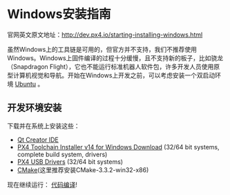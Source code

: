 # Windows安装指南
官网英文原文地址：http://dev.px4.io/starting-installing-windows.html


虽然Windows上的工具链是可用的，但官方并不支持，我们不推荐使用Windows。Windows上固件编译的过程十分缓慢，且不支持新的板子，比如骁龙（Snapdragon Flight），它也不能运行标准机器人软件包，许多开发人员使用原型计算机视觉和导航。开始在Windows上开发之前，可以考虑安装一个双启动环境 [Ubuntu](http://www.ubuntu.com/index_kylin) 。

## 开发环境安装

下载并在系统上安装这些：

- [Qt Creator IDE](http://www.qt.io/download-open-source/#section-6)
- [PX4 Toolchain Installer v14 for Windows Download](http://firmware.diydrones.com/Tools/PX4-tools/px4_toolchain_installer_v14_win.exe) (32/64 bit systems, complete build system, drivers)
- [PX4 USB Drivers](http://pixhawk.org/static/px4driver.msi) (32/64 bit systems)
- [CMake](http://pan.baidu.com/s/1c1RgVgk)(这里推荐安装CMake-3.3.2-win32-x86)

现在继续运行： [代码编译](../1_Getting-Started/building_the_code.md)!


